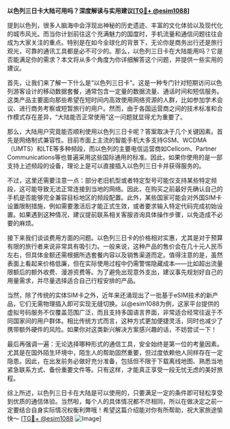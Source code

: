 **以色列三日卡大陆可用吗？深度解读与实用建议[[TG💪+ @esim1088](https://t.me/s/esim1088)]**

提到以色列，很多人脑海中会浮现出神秘的历史遗迹、丰富的文化体验以及现代化的城市风光。而当你计划前往这个充满魅力的国度时，手机流量和通信问题往往会成为大家关注的重点。特别是在如今全球化的背景下，无论你是商务出行还是旅行观光，可靠的通讯工具都是必不可少的。那么，以色列三日卡在大陆能用吗？它是否能满足你的需求？本文将从多个角度为你详细解答这个问题，并提供一些实用的建议。

首先，让我们来了解一下什么是“以色列三日卡”。这是一种专门针对短期访问以色列游客设计的移动数据套餐，通常包含一定量的数据流量、通话时间和短信服务。这类产品主要面向那些希望在短时间内高效使用网络资源的人群，比如参加学术会议、进行商务考察或短暂旅行的用户。然而，由于各国运营商之间的技术标准和合作模式存在差异，“大陆能否正常使用”这一问题就显得尤为重要了。

那么，大陆用户究竟能否顺利使用以色列三日卡呢？答案取决于几个关键因素。首先是网络制式兼容性。目前市面上主流的智能手机大多支持GSM、WCDMA（UMTS）和LTE等多种频段，而以色列的主要电信运营商如Cellcom、Partner Communications等也普遍采用这些国际通用的标准。因此，如果你使用的是一部支持上述频段的设备，理论上是可以直接插入以色列三日卡并获得服务的。

不过，这里还需要注意一点：部分老旧机型或者特定型号可能仅支持某些特定频段，这可能导致无法正常连接到当地的网络。因此，在购买之前最好先确认自己的手机是否能够完全兼容目标地区的频段配置。此外，某些国家可能会对外国SIM卡设置限制措施，例如需要激活后才能正式生效，或者要求输入特定代码完成初始设置。如果遇到这种情况，建议提前联系相关客服咨询具体操作步骤，以免造成不必要的麻烦。

接下来我们谈谈费用方面的问题。以色列三日卡的价格相对实惠，尤其是对于预算有限的旅行者来说非常具有吸引力。一般来说，这种产品的售价会在几十元人民币左右，但具体金额还需根据所选套餐内容以及销售渠道而定。值得注意的是，虽然表面上看起来价格低廉，但在实际使用过程中仍需警惕隐藏成本——比如超出流量限额后的额外收费、漫游资费等。为了避免出现意外支出，建议事先规划好自己的用量需求，并尽量选择适合自己行程安排的产品。

当然，除了传统的实体SIM卡之外，近年来还涌现出了一批基于eSIM技术的新产品，它们无需物理插入即可实现无缝切换。以@esim1088为例，这家平台提供的虚拟号码服务不仅覆盖范围广泛，而且支持多国语言界面，非常适合经常往返于不同国家间的用户群体。相比传统方式而言，这种方式更加便捷灵活，同时也减少了携带额外硬件的风险。如果你对这类新兴解决方案感兴趣的话，不妨尝试一下！

最后再强调一遍：无论选择哪种形式的通信工具，安全始终是第一位的考量因素。尤其是在国外陌生环境中，陌生人的帮助固然重要，但过度依赖他人同样存在一定隐患。因此，在出发前务必做好充分准备，包括但不限于下载离线地图、熟悉当地紧急联系方式、备份重要文件等。只有这样，才能真正享受一段无忧无虑的美好旅程。

综上所述，以色列三日卡在大陆是可以使用的，只要满足一定的条件即可轻松享受到优质的通信体验。当然啦，每个人的具体情况都不尽相同，所以在做决定之前一定要结合自身实际情况权衡利弊哦！希望这篇介绍能对你有所帮助，祝大家旅途愉快～ [[TG💪+ @esim1088](https://t.me/s/esim1088) ![Image](https://i.postimg.cc/4NQfJmqS/Snipaste-2025-05-13-00-14-12.png)]